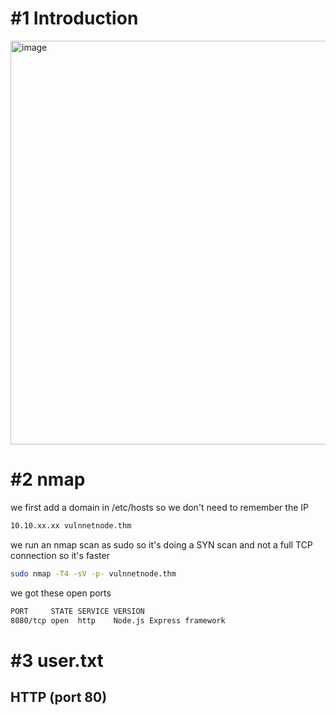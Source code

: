 # #1 Introduction
<img width="646" alt="image" src="https://github.com/Mate0r/tryhackme.com/assets/94843357/4b445495-95f2-4bab-89ed-f9c99b8ec0fc">

# #2 nmap

we first add a domain in /etc/hosts so we don't need to remember the IP
```bash
10.10.xx.xx vulnnetnode.thm
```

we run an nmap scan as sudo so it's doing a SYN scan and not a full TCP connection so it's faster

```bash
sudo nmap -T4 -sV -p- vulnnetnode.thm
```

we got these open ports
```bash
PORT     STATE SERVICE VERSION
8080/tcp open  http    Node.js Express framework
```

# #3 user.txt

## HTTP (port 80)

